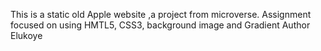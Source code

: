 
This is a static old Apple website ,a project from microverse.
Assignment focused on using HMTL5, CSS3, background image and Gradient
Author Elukoye

